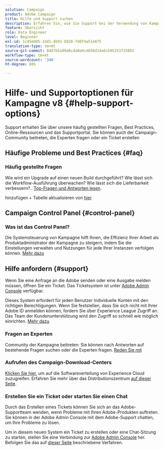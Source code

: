 ```yaml
---
solution: Campaign
product: Adobe Campaign
title: Hilfe und Support suchen
description: Erfahren Sie, wie Sie Support bei der Verwendung von Kampagne v8 finden.
feature: Übersicht
role: Data Engineer
level: Beginner
exl-id: 1c45e005-1dd1-4b91-b928-7d0f4a51e075
translation-type: tm+mt
source-git-commit: 8dd7b5a99a0cda0e0c4850d14a6cb95253715803
workflow-type: tm+mt
source-wordcount: '348'
ht-degree: 60%

---
```


# Hilfe- und Supportoptionen für Kampagne v8 {#help-support-options}

Support erhalten Sie über unsere häufig gestellten Fragen, Best Practices, Online-Ressourcen und das Supportportal. Sie können auch der Campaign-Community beitreten, die Experten fragen oder ein Ticket erstellen

## Häufige Probleme und Best Practices {#faq}

### Häufig gestellte Fragen

Wie wird ein Upgrade auf einen neuen Build durchgeführt? Wie lässt sich die Workflow-Ausführung überwachen? Wie lässt sich die Lieferbarkeit verbessern?.. [Top-Fragen und Antworten lesen](campaign-faq.md).

hinzufügen + Tabelle aktualisieren von [hier](https://experienceleague.adobe.com/docs/campaign-classic/using/getting-started/support.html?lang=en#faq)

## Campaign Control Panel {#control-panel}

### Was ist das Control Panel?

Die Systemsteuerung von Kampagne hilft Ihnen, die Effizienz Ihrer Arbeit als Produktadministrator der Kampagne zu steigern, indem Sie die Einstellungen verwalten und Nutzungen für jede Ihrer Instanzen verfolgen können.
[Mehr dazu](../config/self-service.md)

## Hilfe anfordern {#support}

Wenn Sie eine Anfrage an die Adobe senden oder eine Ausgabe melden müssen, öffnen Sie ein Ticket. Das Ticketsystem ist unter [Adobe Admin Console](https://adminConsole.adobe.com/overview) verfügbar.

Dieses System erfordert für jeden Benutzer individuelle Konten mit den richtigen Berechtigungen. Wenn Sie feststellen, dass Sie sich nicht mit Ihrer Adobe ID anmelden können, fordern Sie über Experience League Zugriff an. Das Team der Kundenunterstützung wird den Zugriff so schnell wie möglich einrichten. [Mehr dazu](https://helpx.adobe.com/de/enterprise/using/support-for-experience-cloud.html)

### Fragen an Experten

Community der Kampagne beitreten: Sie können nach Antworten auf bestehende Fragen suchen oder die Experten fragen. [Reden Sie mit](https://experienceleaguecommunities.adobe.cadobe-campaign-classic/ct-p/adobe-campaign-classic-community)

### Aufrufen des Campaign-Download-Centers

[Klicken Sie hier](https://experience.adobe.com/#/downloads/content/software-distributicampaign.html), um auf die Softwareverteilung von Experience Cloud zuzugreifen.
Erfahren Sie mehr über das Distributionszentrum [auf dieser Seite](https://docs.adobe.com/content/help/de-DE/experience-cloud/software-distribution/home.html).

### Erstellen Sie ein Ticket oder starten Sie einen Chat

Durch das Erstellen eines Tickets können Sie sich an das Adobe-Supportteam wenden, wenn Probleme mit Ihren Adobe-Produkten auftreten. Sie können in der Adobe Admin Console mit dem Adobe-Support chatten, um Ihre Probleme zu lösen.

Um in diesem neuen System ein Ticket zu erstellen oder eine Chat-Sitzung zu starten, stellen Sie eine Verbindung zur [Adobe Admin Console](https://adminConsole.adobe.com/overview) her. Befolgen Sie das auf [dieser Seite](https://helpx.adobe.com/enterprise/using/support-for-experience-cloud.html) beschriebene Verfahren.
